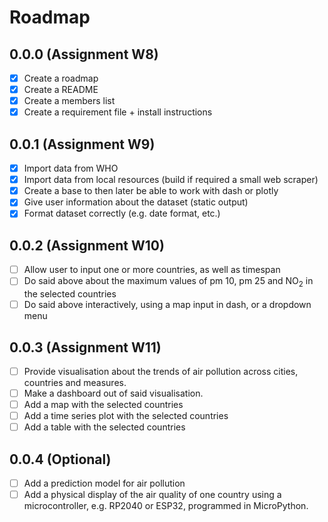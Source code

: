 # Roadmap

## 0.0.0 (Assignment W8)
- [x] Create a roadmap
- [x] Create a README
- [x] Create a members list
- [x] Create a requirement file + install instructions

## 0.0.1 (Assignment W9)
 - [x] Import data from WHO
 - [x] Import data from local resources (build if required a small web scraper) 
 - [x] Create a base to then later be able to work with dash or plotly 
 - [x] Give user information about the dataset (static output)
 - [x] Format dataset correctly (e.g. date format, etc.)

## 0.0.2 (Assignment W10)
 - [ ] Allow user to input one or more countries, as well as timespan
 - [ ] Do said above  about the maximum values of pm 10, pm 25 and NO<sub>2</sub> in the selected countries
 - [ ] Do said above interactively, using a map input in dash, or a dropdown menu

## 0.0.3 (Assignment W11)
- [ ] Provide visualisation about the trends of air pollution across cities, countries and measures. 
- [ ] Make a dashboard out of said visualisation. 
- [ ] Add a map with the selected countries
- [ ] Add a time series plot with the selected countries
- [ ] Add a table with the selected countries

## 0.0.4 (Optional)
- [ ] Add a prediction model for air pollution
- [ ] Add a physical display  of the air quality of one country using a microcontroller, e.g. RP2040 or ESP32, programmed in MicroPython. 
